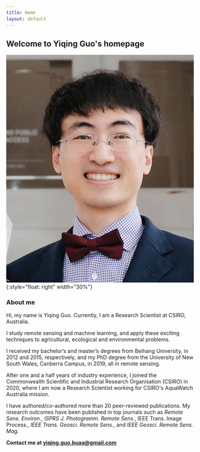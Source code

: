 ```yaml
---
title: Home
layout: default
---
```

## Welcome to Yiqing Guo's homepage

![a portrait](static/images/yiqing_guo_photo.jpg){:style="float: right" width="30%"}

### **About me**

Hi, my name is Yiqing Guo. Currently, I am a Research Scientist at CSIRO, Australia.

I study remote sensing and machine learning, and apply these exciting techniques to agricultural, ecological
and environmental problems.

I received my bachelor’s and master’s degrees from Beihang University, in
2012 and 2015, respectively, and my PhD degree from the University of New
South Wales, Canberra Campus, in 2019, all in remote sensing.

After one and a half years of industry experience, I joined the
Commonwealth Scientific and Industrial Research Organisation (CSIRO) in 2020, where
I am now a Research Scientist working for CSIRO's AquaWatch Australia mission.

I have authored/co-authored more than 20 peer-reviewed publications. My research outcomes have been published in top journals such as _Remote Sens. Environ._, _ISPRS J. Photogramm. Remote Sens._, IEEE Trans. Image Process., _IEEE Trans. Geosci. Remote Sens._, and _IEEE Geosci. Remote Sens. Mag._

**Contact me at yiqing.guo.buaa@gmail.com**
